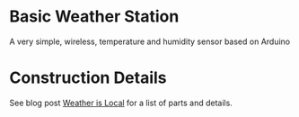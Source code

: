 # Basic Weather Station
A very simple, wireless, temperature and humidity sensor based on Arduino

# Construction Details
See blog post [Weather is Local](https://chrishaverkate.com/weather-is-local/) for a list of parts and details.
